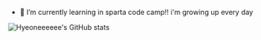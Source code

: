 - 🌱 I’m currently learning in sparta code camp!!
i'm growing up every day


![Hyeoneeeeee's GitHub stats](https://github-readme-stats.vercel.app/api?username=hyeoneeeeee&show_icons=true&theme=radical)
